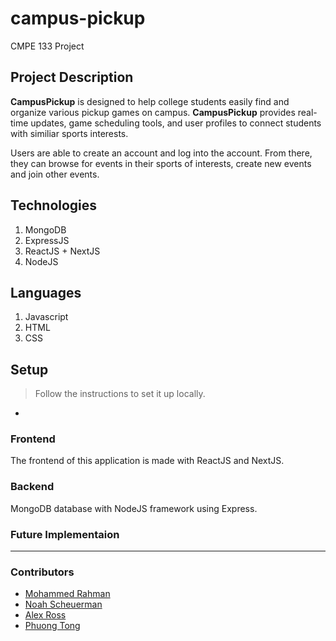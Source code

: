 # campus-pickup

CMPE 133 Project

## Project Description

**CampusPickup** is designed to help college students easily find and organize various pickup games on campus.
**CampusPickup** provides real-time updates, game scheduling tools, and user profiles to connect students with similiar sports interests.

Users are able to create an account and log into the account. From there, they can browse for events in their sports of interests, create new events and join other events.

## Technologies

1. MongoDB
2. ExpressJS
3. ReactJS + NextJS
4. NodeJS

## Languages

1. Javascript
2. HTML
3. CSS

## Setup

> Follow the instructions to set it up locally.

-

### Frontend

The frontend of this application is made with ReactJS and NextJS.

### Backend

MongoDB database with NodeJS framework using Express.

### Future Implementaion

---

### Contributors

- [Mohammed Rahman](https://github.com)
- [Noah Scheuerman](https://github.com/noahsch19)
- [Alex Ross](https://github.com/aross2010)
- [Phuong Tong](https://github.com/YPhuong15)
